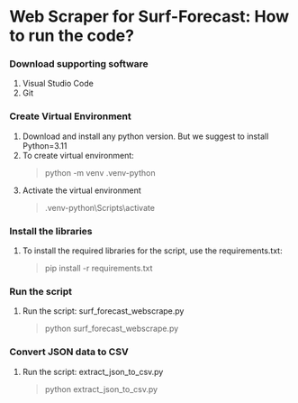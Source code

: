 # Web Scraper for Surf-Forecast: How to run the code?

### Download supporting software
1. Visual Studio Code
2. Git

### Create Virtual Environment
1. Download and install any python version. But we suggest to install Python=3.11
2. To create virtual environment:
    > python -m venv .venv-python
3. Activate the virtual environment
    > .venv-python\Scripts\activate

### Install the libraries
1. To install the required libraries for the script, use the requirements.txt:
    > pip install -r requirements.txt

### Run the script
1. Run the script: surf_forecast_webscrape.py
    > python surf_forecast_webscrape.py

### Convert JSON data to CSV
1. Run the script: extract_json_to_csv.py
    > python extract_json_to_csv.py